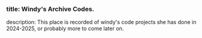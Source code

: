 ### title: Windy's Archive Codes.

description: This place is recorded of windy's code projects she has done in 2024-2025, or probably more to come later on.
